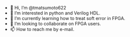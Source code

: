- 👋 Hi, I’m @tmatsumoto622
- 👀 I’m interested in python and Verilog HDL.
- 🌱 I’m currently learning how to treat soft error in FPGA.
- 💞️ I’m looking to collaborate on FPGA users.
- 📫 How to reach me by e-mail.

<!---
tmatsumoto622/tmatsumoto622 is a ✨ special ✨ repository because its `README.md` (this file) appears on your GitHub profile.
You can click the Preview link to take a look at your changes.
--->
